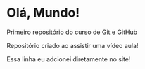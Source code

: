 # Olá, Mundo!
 Primeiro repositório do curso de Git e GitHub

 Repositório criado ao assistir uma vídeo aula!
 
 Essa linha eu adcionei diretamente no site!
